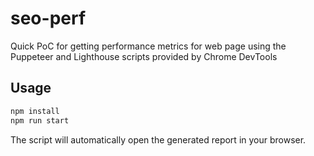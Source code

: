 # seo-perf

Quick PoC for getting performance metrics for web page using the Puppeteer and Lighthouse scripts provided by Chrome DevTools

## Usage

```sh
npm install
npm run start
```

The script will automatically open the generated report in your browser.